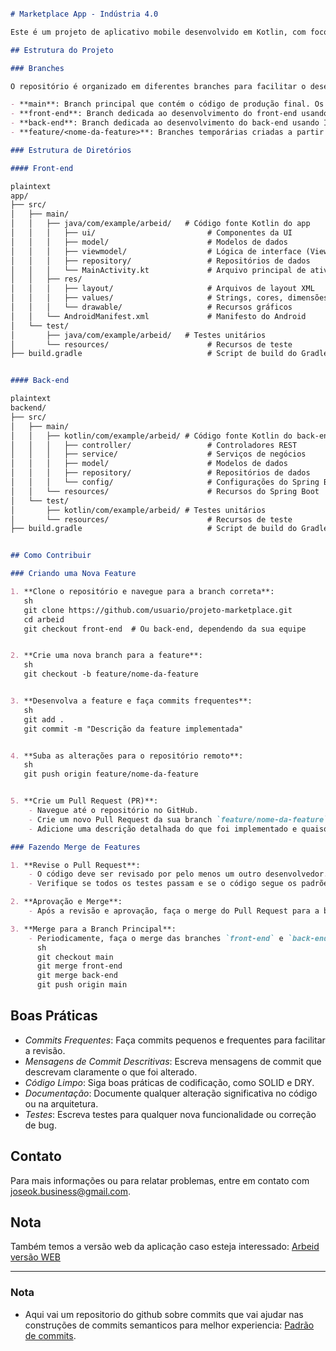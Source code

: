 
```markdown

# Marketplace App - Indústria 4.0

Este é um projeto de aplicativo mobile desenvolvido em Kotlin, com foco em um marketplace para a Indústria 4.0. A aplicação permite que contratantes pesquisem, verifiquem e analisem habilidades e conhecimentos de trabalhadores cadastrados, além de filtrar por especialidades como Robótica, Automação, Inteligência Artificial, etc.

## Estrutura do Projeto

### Branches

O repositório é organizado em diferentes branches para facilitar o desenvolvimento colaborativo:

- **main**: Branch principal que contém o código de produção final. Os merges de `front-end` e `back-end` são realizados nesta branch após revisão e aprovação.
- **front-end**: Branch dedicada ao desenvolvimento do front-end usando Android Studio.
- **back-end**: Branch dedicada ao desenvolvimento do back-end usando IntelliJ IDEA.
- **feature/<nome-da-feature>**: Branches temporárias criadas a partir de `front-end` ou `back-end` para o desenvolvimento de novas funcionalidades.

### Estrutura de Diretórios

#### Front-end

plaintext
app/
├── src/
│   ├── main/
│   │   ├── java/com/example/arbeid/   # Código fonte Kotlin do app
│   │   │   ├── ui/                         # Componentes da UI
│   │   │   ├── model/                      # Modelos de dados
│   │   │   ├── viewmodel/                  # Lógica de interface (ViewModel)
│   │   │   ├── repository/                 # Repositórios de dados
│   │   │   └── MainActivity.kt             # Arquivo principal de atividade
│   │   ├── res/
│   │   │   ├── layout/                     # Arquivos de layout XML
│   │   │   ├── values/                     # Strings, cores, dimensões, etc.
│   │   │   └── drawable/                   # Recursos gráficos
│   │   └── AndroidManifest.xml             # Manifesto do Android
│   └── test/
│       ├── java/com/example/arbeid/   # Testes unitários
│       └── resources/                      # Recursos de teste
├── build.gradle                            # Script de build do Gradle


#### Back-end

plaintext
backend/
├── src/
│   ├── main/
│   │   ├── kotlin/com/example/arbeid/ # Código fonte Kotlin do back-end
│   │   │   ├── controller/                 # Controladores REST
│   │   │   ├── service/                    # Serviços de negócios
│   │   │   ├── model/                      # Modelos de dados
│   │   │   ├── repository/                 # Repositórios de dados
│   │   │   └── config/                     # Configurações do Spring Boot
│   │   └── resources/                      # Recursos do Spring Boot
│   └── test/
│       ├── kotlin/com/example/arbeid/ # Testes unitários
│       └── resources/                      # Recursos de teste
├── build.gradle                            # Script de build do Gradle


## Como Contribuir

### Criando uma Nova Feature

1. **Clone o repositório e navegue para a branch correta**:
   sh
   git clone https://github.com/usuario/projeto-marketplace.git
   cd arbeid
   git checkout front-end  # Ou back-end, dependendo da sua equipe


2. **Crie uma nova branch para a feature**:
   sh
   git checkout -b feature/nome-da-feature


3. **Desenvolva a feature e faça commits frequentes**:
   sh
   git add .
   git commit -m "Descrição da feature implementada"


4. **Suba as alterações para o repositório remoto**:
   sh
   git push origin feature/nome-da-feature


5. **Crie um Pull Request (PR)**:
    - Navegue até o repositório no GitHub.
    - Crie um novo Pull Request da sua branch `feature/nome-da-feature` para `front-end` ou `back-end`.
    - Adicione uma descrição detalhada do que foi implementado e quaisquer notas adicionais.

### Fazendo Merge de Features

1. **Revise o Pull Request**:
    - O código deve ser revisado por pelo menos um outro desenvolvedor.
    - Verifique se todos os testes passam e se o código segue os padrões de codificação do projeto.

2. **Aprovação e Merge**:
    - Após a revisão e aprovação, faça o merge do Pull Request para a branch `front-end` ou `back-end`.

3. **Merge para a Branch Principal**:
    - Periodicamente, faça o merge das branches `front-end` e `back-end` na `main` após garantir que o código esteja estável.
      sh
      git checkout main
      git merge front-end
      git merge back-end
      git push origin main
   ```

## Boas Práticas

- *Commits Frequentes*: Faça commits pequenos e frequentes para facilitar a revisão.
- *Mensagens de Commit Descritivas*: Escreva mensagens de commit que descrevam claramente o que foi alterado.
- *Código Limpo*: Siga boas práticas de codificação, como SOLID e DRY.
- *Documentação*: Documente qualquer alteração significativa no código ou na arquitetura.
- *Testes*: Escreva testes para qualquer nova funcionalidade ou correção de bug.

## Contato

Para mais informações ou para relatar problemas, entre em contato com [joseok.business@gmail.com](joseook:joseok.business@.com).

## Nota 

Também temos a versão web da aplicação caso esteja interessado: [Arbeid versão WEB](https://github.com/joseook/ARBEID-WEB)

---

### Nota
- Aqui vai um repositorio do github sobre commits que vai ajudar nas construções de commits semanticos para melhor experiencia: [Padrão de commits](https://github.com/iuricode/padroes-de-commits).
